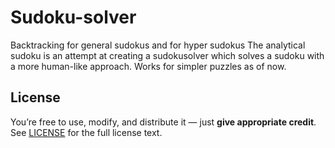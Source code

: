 # Sudoku-solver
Backtracking for general sudokus and for hyper sudokus
The analytical sudoku is an attempt at creating a sudokusolver which solves a sudoku with a more human-like approach. Works for simpler puzzles as of now.

## License
You’re free to use, modify, and distribute it — just **give appropriate credit**.  
See [LICENSE](LICENSE) for the full license text.
